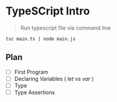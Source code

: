 # TypeSCript Intro

> Run typescript file via command line

```shell
tsc main.ts | node main.js
```

## Plan

- [ ] First Program
- [ ] Declaring Variables ( *let* vs *var* )
- [ ] Type
- [ ] Type Assertions
